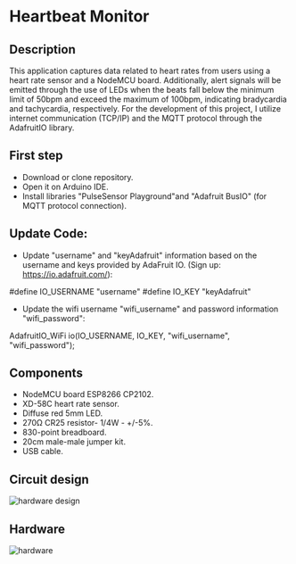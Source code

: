 # Heartbeat Monitor

## Description

This application captures data related to heart rates from users using a heart rate sensor and a NodeMCU board. Additionally, alert signals will be emitted through the use of LEDs when the beats fall below the minimum limit of 50bpm and exceed the maximum of 100bpm, indicating bradycardia and tachycardia, respectively. For the development of this project, I utilize internet communication (TCP/IP) and the MQTT protocol through the AdafruitIO library.

## First step

- Download or clone repository.
- Open it on Arduino IDE.
- Install libraries "PulseSensor Playground"and "Adafruit BusIO" (for MQTT protocol connection).

## Update Code:

- Update "username" and "keyAdafruit" information based on the username and keys provided by AdaFruit IO. (Sign up: https://io.adafruit.com/):

#define IO_USERNAME  "username"
#define IO_KEY       "keyAdafruit"

- Update the wifi username "wifi_username" and password information "wifi_password":

AdafruitIO_WiFi io(IO_USERNAME, IO_KEY, "wifi_username", "wifi_password");

## Components

- NodeMCU board ESP8266 CP2102.
- XD-58C heart rate sensor.
- Diffuse red 5mm LED.
- 270Ω CR25 resistor- 1/4W - +/-5%.
- 830-point breadboard.
- 20cm male-male jumper kit.
- USB cable.

## Circuit design

![hardware design](https://user-images.githubusercontent.com/72820242/202512285-61477cc2-53e2-4ff1-bcdd-bb70cb744e9e.png)

## Hardware

![hardware](https://user-images.githubusercontent.com/72820242/202513721-fb2cfa0e-e2fd-411e-b28c-42cb35f316cc.png)
